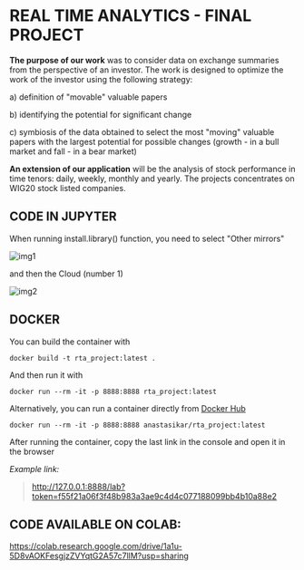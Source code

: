 
# REAL TIME ANALYTICS - FINAL PROJECT


**The purpose of our work** was to consider data on exchange summaries from the perspective of an investor.
The work is designed to optimize the work of the investor using the following strategy:

a) definition of "movable" valuable papers

b) identifying the potential for significant change

c) symbiosis of the data obtained to select the most "moving" valuable papers with the largest potential for possible changes (growth - in a bull market and fall - in a bear market)

**An extension of our application** will be the analysis of stock performance in time tenors: daily, weekly, monthly and yearly. The projects concentrates on WIG20 stock listed companies.


## CODE IN JUPYTER

When running install.library() function, you need to select "Other mirrors"

![img1](https://github.com/monkeyflwr/RTA_Project/blob/main/install.library_1.png)

and then the Cloud (number 1)

![img2](https://github.com/monkeyflwr/RTA_Project/blob/main/install.library_2.png)

##  DOCKER

You can build the container with
```
docker build -t rta_project:latest .
```
And then run it with

```
docker run --rm -it -p 8888:8888 rta_project:latest
```

Alternatively, you can run a container directly from [Docker Hub](https://hub.docker.com/r/anastasikar/rta_project)
```
docker run --rm -it -p 8888:8888 anastasikar/rta_project:latest
```

After running the container, copy the last link in the console and open it in the browser

*Example link:*
> http://127.0.0.1:8888/lab?token=f55f21a06f3f48b983a3ae9c4d4c077188099bb4b10a88e2

 

## CODE AVAILABLE ON COLAB:
https://colab.research.google.com/drive/1a1u-5D8vAOKFesgjzZVYqtG2A57c7llM?usp=sharing
